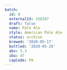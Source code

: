 ```yaml
---
batch:
  id: 8
  externalId: 338267
  draft: false
  name: Pale Ale
  style: American Pale Ale
  status: archive
  brewed: '2020-05-17'
  bottled: '2020-05-28'
  abv: 5.3
  ibu: 47
  capCode: PA
---
```

